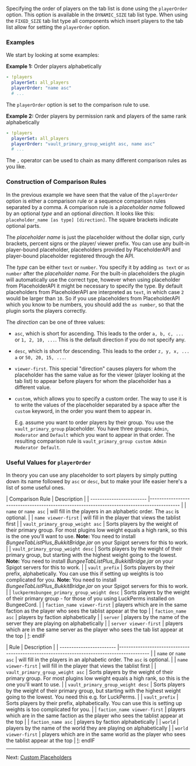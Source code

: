 Specifying the order of players on the tab list is done using the `playerOrder` option.
This option is available in the `DYNAMIC_SIZE` tab list type.
When using the `FIXED_SIZE` tab list type all components which insert players to the tab list allow for setting the `playerOrder` option.

### Examples
We start by looking at some examples:

**Example 1:** Order players alphabetically
```yaml
- !players
  playerSet: all_players
  playerOrder: "name asc"
  # ...
```

The `playerOrder` option is set to the comparison rule to use.

**Example 2:** Order players by permission rank and players of the same rank alphabetically
```yaml
- !players
  playerSet: all_players
  playerOrder: "vault_primary_group_weight asc, name asc"
  # ...
```

The `,` operator can be used to chain as many different comparison rules as you like.

### Construction of Comparison Rules

In the previous example we have seen that the value of the `playerOrder` option is either a comparison rule or a sequence comparison rules separated by a comma.
A comparison rule is a _placeholder name_ followed by an optional _type_ and an optional _direction_.
It looks like this: `placeholder_name [as type] [direction]`. The square brackets indicate optional parts.

The _placeholder name_ is just the placeholder without the dollar sign, curly brackets, percent signs or the player/ viewer prefix.
You can use any built-in player-bound placeholder, placeholders provided by PlaceholderAPI and player-bound placeholder registered through the API.

The _type_ can be either `text` or `number`.
You specify it by adding `as text` or `as number` after the _placeholder name_.
For the built-in placeholders the plugin will automatically use the correct type, however when using placeholder from PlaceholderAPI it might be necessary to specify the type.
By default placeholders from PlaceholderAPI are interpreted as `text`, in which case `2` would be larger than `10`.
So if you use placeholders from PlaceholderAPI which you know to be numbers, you should add the `as number`, so that the plugin sorts the players correctly.

The _direction_ can be one of three values:
 * `asc`, which is short for ascending. This leads to the order `a, b, c, ...` or `1, 2, 10, ...`. This is the default direction if you do not specify any.
 * `desc`, which is short for descending. This leads to the order `z, y, x, ... a` or `50, 20, 15, ...`.
 * `viewer-first`. This special "direction" causes players for whom the placeholder has the same value as for the viewer (player looking at the tab list) to appear before players for whom the placeholder has a different value.
 * `custom`, which allows you to specify a custom order. The way to use it is to write the values of the placeholder separated by a space after the `custom` keyword, in the order you want them to appear in.
 
    E.g. assume you want to order players by their group. You use the `vault_primary_group` placeholder. You have three groups: `Admin`, `Moderator` and `Default` which you want to appear in that order. The resulting comparison rule is `vault_primary_group custom Admin Moderator Default`.

### Useful Values for `playerOrder`

In theory you can use any placeholder to sort players by simply putting down its name followed by `asc` or `desc`, but to make your life easier here's a list of some useful ones.

[!]: ifBTLP
| Comparison Rule                     | Description                                                                                |
| ------------------------ |------------------------------------------------------------------------------------------- |
| `name` or `name asc`         | will fill in the players in an alphabetic order. The `asc` is optional.                                            |
| `name viewer-first`               | will fill in the player that views the tablist first                                       |
| `vault_primary_group_weight asc`         | Sorts players by the weight of their primary group. For most plugins low weight equals a high rank, so this is the one you'll want to use. **Note:** You need to install _BungeeTabListPlus_BukkitBridge.jar_ on your Spigot servers for this to work. |
| `vault_primary_group_weight desc` | Sorts players by the weight of their primary group, but starting with the highest weight going to the lowest.  **Note:** You need to install _BungeeTabListPlus_BukkitBridge.jar_ on your Spigot servers for this to work. |
| `vault_prefix`            | Sorts players by their prefix, alphabetically. You can use this if setting up weights is too complicated for you. **Note:** You need to install _BungeeTabListPlus_BukkitBridge.jar_ on your Spigot servers for this to work. |
| `luckpermsbungee_primary_group_weight desc` | Sorts players by the weight of their primary group - for those of you using LuckPerms installed on BungeeCord. |
| `faction_name viewer-first`           | players which are in the same faction as the player who sees the tablist appear at the top |
| `faction_name asc`               | players by faction alphabetically                                                          |
| `server`              | players by the name of the server they are playing on alphabetically                        |
| `server viewer-first`       | players which are in the same server as the player who sees the tab list appear at the top   |
[!]: endIF

[!]: ifATO
| Rule                     | Description                                                                                |
| ------------------------ |------------------------------------------------------------------------------------------- |
| `name` or `name asc`         | will fill in the players in an alphabetic order. The `asc` is optional.                                            |
| `name viewer-first`               | will fill in the player that views the tablist first                                       |
| `vault_primary_group_weight asc`         | Sorts players by the weight of their primary group. For most plugins low weight equals a high rank, so this is the one you'll want to use. |
| `vault_primary_group_weight desc` | Sorts players by the weight of their primary group, but starting with the highest weight going to the lowest. You need this e.g. for LuckPerms. |
| `vault_prefix`            | Sorts players by their prefix, alphabetically. You can use this is setting up weights is too complicated for you. |
| `faction_name viewer-first`           | players which are in the same faction as the player who sees the tablist appear at the top |
| `faction_name asc`               | players by faction alphabetically                                                          |
| `world`              | players by the name of the world they are playing on alphabetically                        |
| `world viewer-first`       | players which are in the same world as the player who sees the tablist appear at the top   |
[!]: endIF

--------------------------------------------------------------------------------

Next: [Custom Placeholders](Custom-Placeholders)